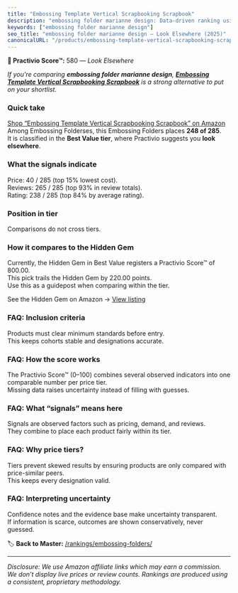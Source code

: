 ```yaml
---
title: "Embossing Template Vertical Scrapbooking Scrapbook"
description: "embossing folder marianne design: Data-driven ranking using the Practivio Score™. Positioned by quality, value, demand, findability, momentum."
keywords: ["embossing folder marianne design"]
seo_title: "embossing folder marianne design — Look Elsewhere (2025)"
canonicalURL: "/products/embossing-template-vertical-scrapbooking-scrapbook-B0F135WJ5Z/"
---
```


**🚫 Practivio Score™:** 580 — _Look Elsewhere_


*If you're comparing **embossing folder marianne design**, **[Embossing Template Vertical Scrapbooking Scrapbook](https://www.amazon.com/dp/B0F135WJ5Z?tag=practivio-20)** is a strong alternative to put on your shortlist.*
### Quick take
[Shop “Embossing Template Vertical Scrapbooking Scrapbook” on Amazon](https://www.amazon.com/dp/B0F135WJ5Z?tag=practivio-20)
Among Embossing Folderses, this Embossing Folders places **248 of 285**.  
It is classified in the **Best Value tier**, where Practivio suggests you **look elsewhere**.

### What the signals indicate
Price: 40 / 285 (top 15% lowest cost).  
Reviews: 265 / 285 (top 93% in review totals).  
Rating: 238 / 285 (top 84% by average rating).  

### Position in tier
Comparisons do not cross tiers.

### How it compares to the Hidden Gem
Currently, the Hidden Gem in Best Value registers a Practivio Score™ of 800.00.  
This pick trails the Hidden Gem by 220.00 points.  
Use this as a guidepost when comparing within the tier.  

See the Hidden Gem on Amazon → [View listing](https://www.amazon.com/dp/B09QKGPC84?tag=practivio-20)

### FAQ: Inclusion criteria
Products must clear minimum standards before entry.  
This keeps cohorts stable and designations accurate.

### FAQ: How the score works
The Practivio Score™ (0–100) combines several observed indicators into one comparable number per price tier.  
Missing data raises uncertainty instead of filling with guesses.

### FAQ: What “signals” means here
Signals are observed factors such as pricing, demand, and reviews.  
They combine to place each product fairly within its tier.

### FAQ: Why price tiers?
Tiers prevent skewed results by ensuring products are only compared with price-similar peers.  
This keeps every designation valid.

### FAQ: Interpreting uncertainty
Confidence notes and the evidence base make uncertainty transparent.  
If information is scarce, outcomes are shown conservatively, never guessed.


🏷️ **Back to Master:** [/rankings/embossing-folders/](/rankings/embossing-folders/)

---
_Disclosure: We use Amazon affiliate links which may earn a commission. We don’t display live prices or review counts. Rankings are produced using a consistent, proprietary methodology._
